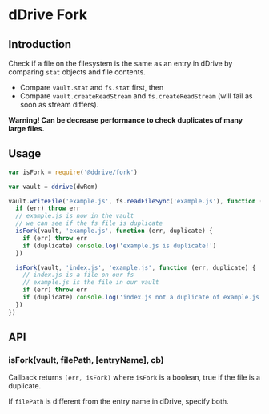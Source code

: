 # dDrive Fork

## Introduction
Check if a file on the filesystem is the same as an entry in dDrive by comparing `stat` objects and file contents.

* Compare `vault.stat` and `fs.stat` first, then
* Compare `vault.createReadStream` and `fs.createReadStream` (will fail as soon as stream differs).

**Warning! Can be decrease performance to check duplicates of many large files.**

## Usage

```js
var isFork = require('@ddrive/fork')

var vault = ddrive(dwRem)

vault.writeFile('example.js', fs.readFileSync('example.js'), function (err) {
  if (err) throw err
  // example.js is now in the vault
  // we can see if the fs file is duplicate
  isFork(vault, 'example.js', function (err, duplicate) {
    if (err) throw err
    if (duplicate) console.log('example.js is duplicate!')
  })

  isFork(vault, 'index.js', 'example.js', function (err, duplicate) {
    // index.js is a file on our fs
    // example.js is the file in our vault
    if (err) throw err
    if (duplicate) console.log('index.js not a duplicate of example.js!')
  })
})
```

## API

### isFork(vault, filePath, [entryName], cb)

Callback returns `(err, isFork)` where `isFork` is a boolean, true if the file is a duplicate.

If `filePath` is different from the entry name in dDrive, specify both.
